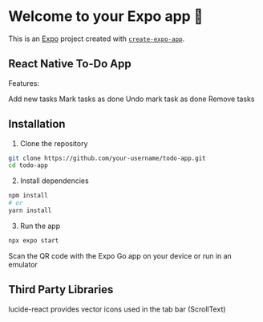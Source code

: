 # Welcome to your Expo app 👋

This is an [Expo](https://expo.dev) project created with [`create-expo-app`](https://www.npmjs.com/package/create-expo-app).

## React Native To-Do App

Features:

   Add new tasks
   Mark tasks as done
   Undo mark task as done
   Remove tasks

## Installation

1. Clone the repository

```bash
git clone https://github.com/your-username/todo-app.git
cd todo-app

```

2. Install dependencies

```bash
npm install
# or
yarn install

```

3. Run the app

```bash
npx expo start

```

Scan the QR code with the Expo Go app on your device or run in an emulator

## Third Party Libraries

lucide-react provides vector icons used in the tab bar (ScrollText)